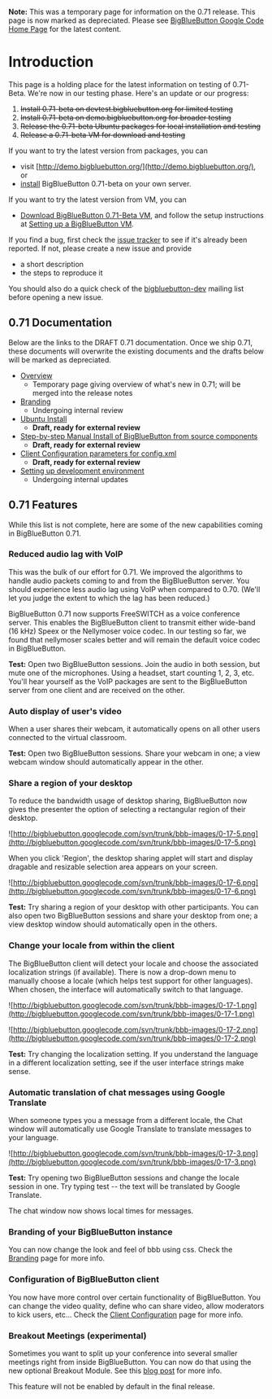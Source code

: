 **Note:** This was a temporary page for information on the 0.71 release.  This page is now marked as depreciated.  Please see [BigBlueButton Google Code Home Page](http://code.google.com/p/bigbluebutton/) for the latest content.



# Introduction #

This page is a holding place for the latest information on testing of 0.71-Beta.  We're now in our testing phase.  Here's an update or our progress:

  1. ~~Install 0.71-beta on devtest.bigbluebutton.org for limited testing~~
  1. ~~Install 0.71-beta on demo.bigbluebutton.org for broader testing~~
  1. ~~Release the 0.71-beta Ubuntu packages for local installation and testing~~
  1. ~~Release a 0.71-beta VM for download and testing~~

If you want to try the latest version from packages, you can
  * visit [http://demo.bigbluebutton.org/](http://demo.bigbluebutton.org/), or
  * [install](http://code.google.com/p/bigbluebutton/wiki/071DraftInstall) BigBlueButton 0.71-beta on your own server.

If you want to try the latest version from VM, you can
  * [Download BigBlueButton 0.71-Beta VM](http://sourceforge.net/projects/bigbluebutton/), and follow the setup instructions at [Setting up a BigBlueButton VM](http://code.google.com/p/bigbluebutton/wiki/BigBlueButtonVM).

If you find a bug, first check the [issue tracker](http://code.google.com/p/bigbluebutton/issues/list) to see if it's already been reported.  If not, please create a new issue and provide
  * a short description
  * the steps to reproduce it

You should also do a quick check of the [bigbluebutton-dev](http://groups.google.com/group/bigbluebutton-dev/topics?gvc=2) mailing list before opening a new issue.

## 0.71 Documentation ##

Below are the links to the DRAFT 0.71 documentation.  Once we ship 0.71, these documents will overwrite the existing documents and the drafts below will be marked as depreciated.

  * [Overview](http://code.google.com/p/bigbluebutton/wiki/071Overview)
    * Temporary page giving overview of what's new in 0.71; will be merged into the release notes
  * [Branding](http://code.google.com/p/bigbluebutton/wiki/Branding)
    * Undergoing internal review
  * [Ubuntu Install](http://code.google.com/p/bigbluebutton/wiki/071DraftInstall)
    * **Draft, ready for external review**
  * [Step-by-step Manual Install of BigBlueButton from source components](http://code.google.com/p/bigbluebutton/wiki/InstallingBigBlueButtonCurrent)
    * **Draft, ready for external review**
  * [Client Configuration parameters for config.xml](http://code.google.com/p/bigbluebutton/wiki/ClientConfiguration)
    * **Draft, ready for external review**
  * [Setting up development environment](http://code.google.com/p/bigbluebutton/wiki/DevelopBigBlueButtonCurrent)
    * Undergoing internal updates


## 0.71 Features ##

While this list is not complete, here are some of the new capabilities coming in BigBlueButton 0.71.

### Reduced audio lag with VoIP ###

This was the bulk of our effort for 0.71.  We improved the algorithms to handle audio packets coming to and from the BigBlueButton server.  You should experience less audio lag using VoIP when compared to 0.70.  (We'll let you judge the extent to which the lag has been reduced.)

BigBlueButton 0.71 now supports FreeSWITCH as a voice conference server.  This enables the BigBlueButton client to transmit either wide-band (16 kHz) Speex or the Nellymoser voice codec.   In our testing so far, we found that nellymoser scales better and will remain the default voice codec in BigBlueButton.

**Test:** Open two BigBlueButton sessions.  Join the audio in both session, but mute one of the microphones.  Using a headset, start counting 1, 2, 3, etc.  You'll hear yourself as the VoIP packages are sent to the BigBlueButton server from one client and are received on the other.

### Auto display of user's video ###

When a user shares their webcam, it automatically opens on all other users connected to the virtual classroom.

**Test:** Open two BigBlueButton sessions.  Share your webcam in one; a view webcam window should automatically appear in the other.


### Share a region of your desktop ###

To reduce the bandwidth usage of desktop sharing, BigBlueButton now gives the presenter the option of selecting a rectangular region of their desktop.

![http://bigbluebutton.googlecode.com/svn/trunk/bbb-images/0-17-5.png](http://bigbluebutton.googlecode.com/svn/trunk/bbb-images/0-17-5.png)

When you click 'Region', the desktop sharing applet will start and display dragable and resizable selection area appears on your screen.

![http://bigbluebutton.googlecode.com/svn/trunk/bbb-images/0-17-6.png](http://bigbluebutton.googlecode.com/svn/trunk/bbb-images/0-17-6.png)

**Test:** Try sharing a region of your desktop with other participants.  You can also open two BigBlueButton sessions and share your desktop from one; a view desktop window should automatically open in the others.


### Change your locale from within the client ###

The BigBlueButton client will detect your locale and choose the associated localization strings (if available).  There is now a drop-down menu to manually choose a locale (which helps test support for other languages).  When chosen, the interface will automatically switch to that language.

![http://bigbluebutton.googlecode.com/svn/trunk/bbb-images/0-17-1.png](http://bigbluebutton.googlecode.com/svn/trunk/bbb-images/0-17-1.png)

![http://bigbluebutton.googlecode.com/svn/trunk/bbb-images/0-17-2.png](http://bigbluebutton.googlecode.com/svn/trunk/bbb-images/0-17-2.png)

**Test:** Try changing the localization setting.  If you understand the language in a different localization setting, see if the user interface strings make sense.


### Automatic translation of chat messages using Google Translate ###

When someone types you a message from a different locale, the Chat window will automatically use Google Translate to translate messages to your language.


![http://bigbluebutton.googlecode.com/svn/trunk/bbb-images/0-17-3.png](http://bigbluebutton.googlecode.com/svn/trunk/bbb-images/0-17-3.png)

**Test:** Try opening two BigBlueButton sessions and change the locale  session in one.  Try typing test -- the text will be translated by Google Translate.

The chat window now shows local times for messages.

### Branding of your BigBlueButton instance ###
You can now change the look and feel of bbb using css. Check the [Branding](Branding.md) page for more info.

### Configuration of BigBlueButton client ###
You now have more control over certain functionality of BigBlueButton. You can change the video quality, define who can share video, allow moderators to kick users, etc... Check the [Client Configuration](ClientConfiguration.md) page for more info.


### Breakout Meetings (experimental) ###
Sometimes you want to split up your conference into several smaller meetings right from inside BigBlueButton. You can now do that using the new optional Breakout Module. See this [blog post](http://bigbluebutton-blog.blogspot.com/2010/09/breakout-rooms-in-071.html) for more info.

This feature will not be enabled by default in the final release.